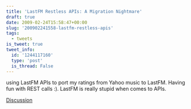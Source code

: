 ```yaml
---
title: 'LastFM Restless APIs: A Migration Nightmare'
draft: true
date: 2009-02-24T15:58:47+00:00
slug: '200902241558-lastfm-restless-apis'
tags:
  - tweets
is_tweet: true
tweet_info:
  id: '1244117160'
  type: 'post'
  is_thread: False
---
```




using LastFM APIs to port my ratings from Yahoo music to LastFM. Having fun with REST calls :). LastFM is really stupid when comes to APIs.

[Discussion](https://x.com/sytelus/status/1244117160)
